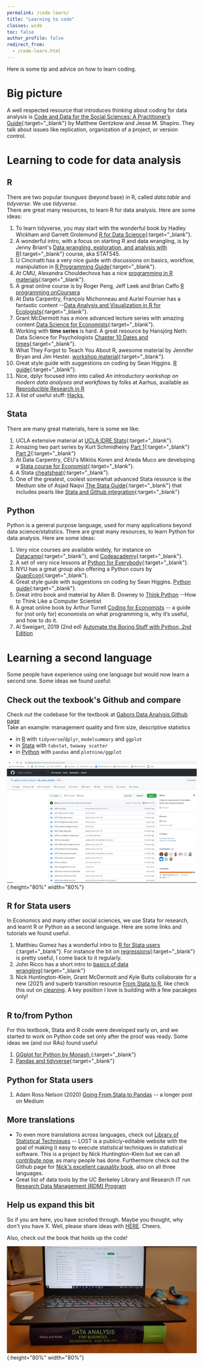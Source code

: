 ```yaml
---
permalink: /code-learn/
title: "Learning to code"
classes: wide
toc: false
author_profile: false
redirect_from:
  - /code-learn.html
---
```



Here is some tip and advice on how to learn coding.

# Big picture

A well respected resource that introduces thinking about coding for data analysis is [Code and Data for the Social Sciences: A Practitioner’s Guide](https://web.stanford.edu/~gentzkow/research/CodeAndData.pdf){:target="_blank"} by Matthew Gentzkow and Jesse M. Shapiro. They talk about issues like replication, organization of a project, or version control. 

# Learning to code for data analysis

## R
There are two popular *toungues* (beyond base) in R, called *data.table* and *tidyverse*. We use *tidyverse*.  
There are great many resources, to learn R for data analysis. Here are some ideas:   

1. To learn tidyverse, you may start with the wonderful book by Hadley Wickham and Garrett Grolemund [R for Data Science](https://r4ds.had.co.nz/){:target="_blank"}.  
2. A wonderful intro, with a focus on starting R and data wrangling, is by Jenny Briant's [Data wrangling, exploration, and analysis with R](https://stat545.com/){:target="_blank"} course, aka STAT545.   
3. U Cincinatti has a very nice guide with discussions on basics, workflow, manipulation in [R Programming Guide](https://uc-r.github.io/){:target="_blank"}.   
4. At CMU, Alexandra Chouldechova has a nice [programming in R materials](https://www.andrew.cmu.edu/user/achoulde/94842/){:target="_blank"}.  
5. A great online course is by Roger Peng, Jeff Leek and Brian Caffo  [R programming onCoursera](https://www.coursera.org/learn/r-programming)
6. At Data Carpentry, François Michonneau and Auriel Fournier has a fantastic content --[Data Analysis and Visualization in R for Ecologists](https://datacarpentry.org/R-ecology-lesson/){:target="_blank"}.  
7. Grant McDermott has a more advanced lecture series with amazing content [Data Science for Economists](https://github.com/uo-ec607/lectures){:target="_blank"}.   
8. Working with **time series** is hard. A great resource by Hansjörg Neth: Data Science for Psychologists [Chapter 10 Dates and times](https://bookdown.org/hneth/ds4psy/10-time.html){:target="_blank"}.   
9. What They Forgot to Teach You About R, awesome material by Jennifer Bryan and Jim Hester. [workshop material](https://rstats.wtf/){:target="_blank"}.   
10. Great style guide with suggestions on coding by Sean Higgins. [R guide](https://github.com/skhiggins/R_guide){:target="_blank"}.   
11. Nice, dplyr focused intro into called *An introductory workshop on modern data analyses and workflows* by folks at Aarhus, available as [Reproducible Research in R](https://r-cubed.rostools.org/index.html)
12. A list of useful stuff: [Hacks](https://towardsdatascience.com/ten-time-saving-r-hacks-b411add26b96), 


## Stata
There are many great materials, here is some we like:   
1. UCLA extensive material at [UCLA IDRE Stats](https://stats.idre.ucla.edu/stata/modules/){:target="_blank"}. 
2. Amazing two part series by Kurt Schmidheiny [Part 1](https://www.schmidheiny.name/teaching/stataguide.pdf){:target="_blank"} 
[Part 2](https://www.schmidheiny.name/teaching/stataguide2up.pdf){:target="_blank"}  
3. At Data Carpentry, CEU's Miklós Koren and Arieda Muco are developing a [Stata course for Economist](https://datacarpentry.org/stata-economics/){:target="_blank"}.  
4. A Stata [cheatsheat](https://geocenter.github.io/StataTraining/portfolio/01_resource/){:target="_blank"}.
5. One of the greatest, coolest somewhat advanced Stata resource is the Medium site of Asjad Naqvi [The Stata Guide](https://medium.com/the-stata-guide){:target="_blank"} that includes pearls like [Stata and Github integration](https://medium.com/the-stata-guide/stata-and-github-integration-8c87ddf9784a){:target="_blank"} 


## Python
Python is a general purpose language, used for many applications beyond data science/statistics. There are great many resources, to learn Python for data analysis. Here are some ideas:   
1. Very nice courses are available widely, for instance on [Datacamp](https://www.datacamp.com/courses/intro-to-python-for-data-science){:target="_blank"}, and [Codeacademy](https://www.codecademy.com/catalog/language/python){:target="_blank"}.
1. A set of very nice lessons at [Python for Everybody](https://www.py4e.com/){:target="_blank"}.
1. NYU has a great group also offering a Python cours by [QuanEcon](https://quantecon.org/lectures/){:target="_blank"}.
1. Great style guide with suggestions on coding by Sean Higgins. [Python guide](https://github.com/skhiggins/Python_guide){:target="_blank"}.
1. Great intro book and material by Allen B. Downey to [Think Python](https://greenteapress.com/thinkpython/thinkpython.html) --How to Think Like a Computer Scientist
1. A great online book by Arthur Turrell [Coding for Economists](https://aeturrell.github.io/coding-for-economists/intro.html) -- a guide for (not only for) economists on what programming is, why it’s useful, and how to do it.
1. Al Sweigart, 2019 (2nd ed)  [Automate the Boring Stuff with Python, 2nd Edition](https://automatetheboringstuff.com/)


# Learning a second language
Some people have experience using one language but would now learn a second one. Some ideas we found useful:


## Check out the texbook's Github and compare

Check out the codebase for the textbook at [Gabors Data Analysis Github page](https://github.com/gabors-data-analysis/da_case_studies)   
Take an example: management quality and firm size, descriptive statistics
* in [R](https://github.com/gabors-data-analysis/da_case_studies/blob/master/ch04-management-firm-size/ch04-wms-management-size.R) with `tidyverse`/`dplyr`, `modelsummary` and `ggplot`
* in [Stata](https://github.com/gabors-data-analysis/da_case_studies/blob/master/ch04-management-firm-size/ch04-wms-management-size.do) with `tabstat`, `twoway scatter` 
* in [Python](https://github.com/gabors-data-analysis/da_case_studies/blob/master/ch04-management-firm-size/ch04-wms-management-size.ipynb) with `pandas` and `plotnine/ggplot`


![Github](/images/github-gabors.png){:height="80%" width="80%"}


## R for Stata users
In Economics and many other social sciences, we use Stata for research, and learnt R or Python as a second language. Here are some links and tutorials we found useful.  
1. Matthieu Gomez has a wonderful intro to [ R for Stata users ](https://www.matthieugomez.com/statar/index.html){:target="_blank"}. For instance the bit on [regressions](https://www.matthieugomez.com/statar/regressions.html){:target="_blank"} is pretty useful, I come back to it regularly.   
2. John Ricco has a short intro to [basics of data wrangling](https://johnricco.github.io/2016/06/14/stata-dplyr/){:target="_blank"}  
3. Nick Huntington-Klein, Grant McDermott and Kyle Butts collaborate for a new (2021) and superb transition resource [From Stata to R](https://stata2r.github.io), like check this out on [cleaning](https://stata2r.github.io/data_cleaning.html#sort). A key position I love is building with a few pacakges only!

## R to/from Python
For this textbook, Stata and R code were developed early on, and we started to work on Python code set only after the proof was ready. Some ideas we (and our RAs) found useful
1. [GGplot for Python by Monash ](https://monashdatafluency.github.io/python-workshop-base/modules/plotting_with_ggplot/){:target="_blank"}    
2. [Pandas and tidyverse](https://www.carloscamara.es/en/blog/2020/02/08/manipulating-dataframes-in-r-and-python/){:target="_blank"}     


## Python for Stata users
1. Adam Ross Nelson (2020) [Going From Stata to Pandas](https://towardsdatascience.com/going-from-stata-to-pandas-706888525acf) -- a longer post on Medium

## More translations
* To even more translations across languages, check out [Library of Statistical Techniques](https://lost-stats.github.io/) -- LOST is a publicly-editable website with the goal of making it easy to execute statistical techniques in statistical software. This is a project by Nick Huntington-Klein but we can all [contribute now](https://lost-stats.github.io/Contributing/Contributing.html), as many people has done. Furthermore check out the Github page for [Nick's excellent causality book](https://github.com/NickCH-K/causaldata), also on all three languages. 
* Great list of data tools by the UC Berkeley Library and Research IT run [Research Data Management (RDM) Program](https://researchdata.berkeley.edu/tools)


## Help us expand this bit

So if you are here, you have scrolled through. Maybe you thought, why don't you have X. Well, please share ideas with [HERE](/contact-us/). Cheers. 

Also, check out the book that holds up the code!

![Use to hold your laptop](/images/booklaptop.jpg){:height="80%" width="80%"}
